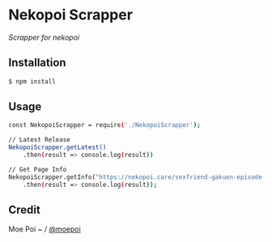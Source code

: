 # Nekopoi Scrapper

*Scrapper for nekopoi*

## Installation

```sh
$ npm install
```

## Usage

```sh
const NekopoiScrapper = require('./NekopoiScrapper');

// Latest Release
NekopoiScrapper.getLatest()
    .then(result => console.log(result))

// Get Page Info
NekopoiScrapper.getInfo("https://nekopoi.care/sexfriend-gakuen-episode-1-subtitle-indonesia/")
    .then(result => console.log(result));
```

## Credit

Moe Poi ~ / [@moepoi](https://github.com/moepoi)
